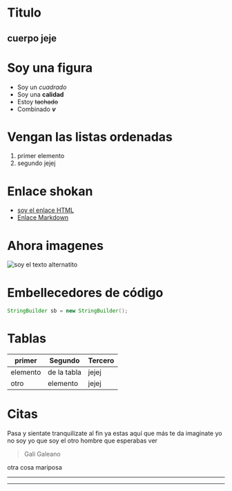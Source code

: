 # Titulo

cuerpo jeje
-----
Soy una figura
======

- Soy un *cuadrado*
- Soy una **calidad**
- Estoy ~~tachado~~
- Combinado __*v*__


Vengan las listas ordenadas
===
1. primer elemento
2. segundo jejej

# Enlace shokan
- <a href="enlace jejeje">soy el enlace HTML</a>
- [Enlace Markdown](index.html)
# Ahora imagenes

![soy el texto alternatito](https://64.media.tumblr.com/5ff72460404dadadf3c6e8595118b0d9/746d6293ecd9d79b-29/s400x600/bbf2e34104e159167dd6a1f11d1cb755e4acd16c.gifv)

# Embellecedores de código
```Java
StringBuilder sb = new StringBuilder();
```

# Tablas

| primer | Segundo | Tercero |
| ------ | ------- | ------- |
| elemento | de la tabla| jejej
| otro | elemento |jejej

# Citas

Pasa y sientate tranquilizate al fin ya estas aquí que más te da
imaginate yo no soy yo
que soy el otro hombre que esperabas ver
> Gali Galeano

otra cosa mariposa
___
***
